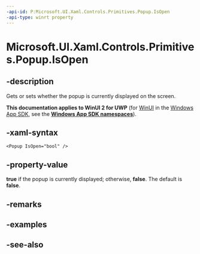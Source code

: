 ```yaml
---
-api-id: P:Microsoft.UI.Xaml.Controls.Primitives.Popup.IsOpen
-api-type: winrt property
---
```


<!-- Property syntax
public bool IsOpen { get;  set; }
-->

# Microsoft.UI.Xaml.Controls.Primitives.Popup.IsOpen

## -description
Gets or sets whether the popup is currently displayed on the screen.

**This documentation applies to WinUI 2 for UWP** (for [WinUI](/windows/apps/winui/winui3/) in the [Windows App SDK](/windows/apps/windows-app-sdk/), see the **[Windows App SDK namespaces](/windows/windows-app-sdk/api/winrt/)**).

## -xaml-syntax
```xaml
<Popup IsOpen="bool" />
```


## -property-value
**true** if the popup is currently displayed; otherwise, **false**. The default is **false**.

## -remarks

## -examples

## -see-also
